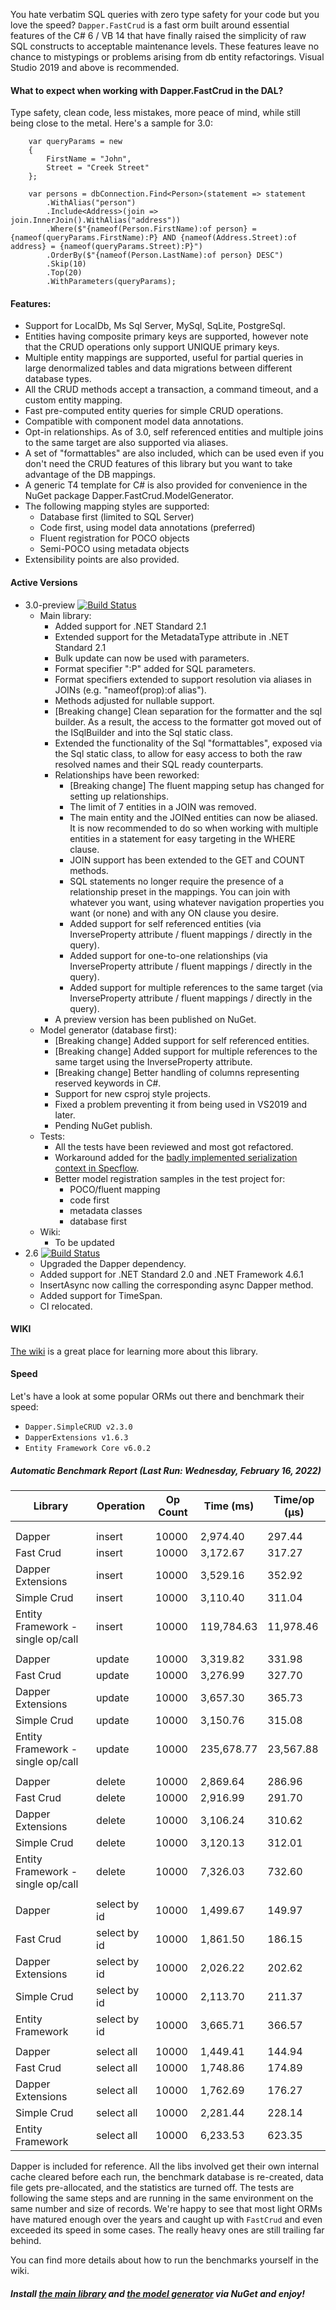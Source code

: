 You hate verbatim SQL queries with zero type safety for your code but you love the speed? ``Dapper.FastCrud`` is a fast orm built around essential features of the C# 6 / VB 14 that have finally raised the simplicity of raw SQL constructs to acceptable maintenance levels. These features leave no chance to mistypings or problems arising from db entity refactorings.
Visual Studio 2019 and above is recommended. 

#### What to expect when working with Dapper.FastCrud in the DAL? 
Type safety, clean code, less mistakes, more peace of mind, while still being close to the metal. Here's a sample for 3.0:
```
    var queryParams = new 
    {
        FirstName = "John",
        Street = "Creek Street"
    };

    var persons = dbConnection.Find<Person>(statement => statement
        .WithAlias("person")
        .Include<Address>(join => join.InnerJoin().WithAlias("address"))
        .Where($"{nameof(Person.FirstName):of person} = {nameof(queryParams.FirstName):P} AND {nameof(Address.Street):of address} = {nameof(queryParams.Street):P}")  
        .OrderBy($"{nameof(Person.LastName):of person} DESC")  
        .Skip(10)  
        .Top(20)  
        .WithParameters(queryParams);
```

#### Features:
- Support for LocalDb, Ms Sql Server, MySql, SqLite, PostgreSql.
- Entities having composite primary keys are supported, however note that the CRUD operations only support UNIQUE primary keys.
- Multiple entity mappings are supported, useful for partial queries in large denormalized tables and data migrations between different database types.
- All the CRUD methods accept a transaction, a command timeout, and a custom entity mapping.
- Fast pre-computed entity queries for simple CRUD operations.
- Compatible with component model data annotations.
- Opt-in relationships. As of 3.0, self referenced entities and multiple joins to the same target are also supported via aliases.
- A set of "formattables" are also included, which can be used even if you don't need the CRUD features of this library but you want to take advantage of the DB mappings.
- A generic T4 template for C# is also provided for convenience in the NuGet package Dapper.FastCrud.ModelGenerator.
- The following mapping styles are supported:
  - Database first (limited to SQL Server)
  - Code first, using model data annotations (preferred)
  - Fluent registration for POCO objects
  - Semi-POCO using metadata objects
- Extensibility points are also provided.

#### Active Versions
- 3.0-preview [![Build Status](https://moonstorm.visualstudio.com/Dapper.FastCrud/_apis/build/status/Master%20Branch%20Build%20Pipeline?branchName=master)](https://moonstorm.visualstudio.com/Dapper.FastCrud/_build/latest?definitionId=8&branchName=master)
  - Main library:  
    - Added support for .NET Standard 2.1
    - Extended support for the MetadataType attribute in .NET Standard 2.1
    - Bulk update can now be used with parameters.
    - Format specifier ":P" added for SQL parameters.
    - Format specifiers extended to support resolution via aliases in JOINs (e.g. "nameof(prop):of alias").
    - Methods adjusted for nullable support.
    - [Breaking change] Clean separation for the formatter and the sql builder. As a result, the access to the formatter got moved out of the ISqlBuilder and into the Sql static class.
    - Extended the functionality of the Sql "formattables", exposed via the Sql static class, to allow for easy access to both the raw resolved names and their SQL ready counterparts.
    - Relationships have been reworked:
      - [Breaking change] The fluent mapping setup has changed for setting up relationships.
      - The limit of 7 entities in a JOIN was removed.
      - The main entity and the JOINed entities can now be aliased. It is now recommended to do so when working with multiple entities in a statement for easy targeting in the WHERE clause.
      - JOIN support has been extended to the GET and COUNT methods.
      - SQL statements no longer require the presence of a relationship preset in the mappings. You can join with whatever you want, using whatever navigation properties you want (or none) and with any ON clause you desire.
      - Added support for self referenced entities (via InverseProperty attribute / fluent mappings / directly in the query).
      - Added support for one-to-one relationships (via InverseProperty attribute / fluent mappings / directly in the query).
      - Added support for multiple references to the same target (via InverseProperty attribute / fluent mappings / directly in the query).
    - A preview version has been published on NuGet.
  - Model generator (database first):
    - [Breaking change] Added support for self referenced entities.
    - [Breaking change] Added support for multiple references to the same target using the InverseProperty attribute.
    - [Breaking change] Better handling of columns representing reserved keywords in C#.
    - Support for new csproj style projects.
    - Fixed a problem preventing it from being used in VS2019 and later.
    - Pending NuGet publish.
  - Tests:
    - All the tests have been reviewed and most got refactored.
    - Workaround added for the [badly implemented serialization context in Specflow](https://github.com/SpecFlowOSS/SpecFlow/issues/1534).
    - Better model registration samples in the test project for:
      - POCO/fluent mapping
      - code first
      - metadata classes
      - database first
  - Wiki:
    - To be updated
- 2.6 [![Build Status](https://moonstorm.visualstudio.com/Dapper.FastCrud/_apis/build/status/Release%20Branch%20Build%20Pipeline?branchName=release)](https://moonstorm.visualstudio.com/Dapper.FastCrud/_build/latest?definitionId=10&branchName=release)
  - Upgraded the Dapper dependency.
  - Added support for .NET Standard 2.0 and .NET Framework 4.6.1
  - InsertAsync now calling the corresponding async Dapper method.
  - Added support for TimeSpan.
  - CI relocated.


#### WIKI
[The wiki](https://github.com/MoonStorm/Dapper.FastCRUD/wiki) is a great place for learning more about this library.


#### Speed
Let's have a look at some popular ORMs out there and benchmark their speed:  

- ``Dapper.SimpleCRUD v2.3.0``
- ``DapperExtensions v1.6.3 ``
- ``Entity Framework Core v6.0.2`` 

##### Automatic Benchmark Report (Last Run: Wednesday, February 16, 2022)

|  Library   |  Operation | Op Count |Time (ms) | Time/op (μs) |
|------------|------------|----------|----------|--------------|
| <a name="new_entry_marker"/> |
||||||
| Dapper | insert | 10000 | 2,974.40 | 297.44 |
| Fast Crud | insert | 10000 | 3,172.67 | 317.27 |
| Dapper Extensions | insert | 10000 | 3,529.16 | 352.92 |
| Simple Crud | insert | 10000 | 3,110.40 | 311.04 |
| Entity Framework - single op/call | insert | 10000 | 119,784.63 | 11,978.46 |
||||||
| Dapper | update | 10000 | 3,319.82 | 331.98 |
| Fast Crud | update | 10000 | 3,276.99 | 327.70 |
| Dapper Extensions | update | 10000 | 3,657.30 | 365.73 |
| Simple Crud | update | 10000 | 3,150.76 | 315.08 |
| Entity Framework - single op/call | update | 10000 | 235,678.77 | 23,567.88 |
||||||
| Dapper | delete | 10000 | 2,869.64 | 286.96 |
| Fast Crud | delete | 10000 | 2,916.99 | 291.70 |
| Dapper Extensions | delete | 10000 | 3,106.24 | 310.62 |
| Simple Crud | delete | 10000 | 3,120.13 | 312.01 |
| Entity Framework - single op/call | delete | 10000 | 7,326.03 | 732.60 |
||||||
| Dapper | select by id | 10000 | 1,499.67 | 149.97 |
| Fast Crud | select by id | 10000 | 1,861.50 | 186.15 |
| Dapper Extensions | select by id | 10000 | 2,026.22 | 202.62 |
| Simple Crud | select by id | 10000 | 2,113.70 | 211.37 |
| Entity Framework | select by id | 10000 | 3,665.71 | 366.57 |
||||||
| Dapper | select all | 10000 | 1,449.41 | 144.94 |
| Fast Crud | select all | 10000 | 1,748.86 | 174.89 |
| Dapper Extensions | select all | 10000 | 1,762.69 | 176.27 |
| Simple Crud | select all | 10000 | 2,281.44 | 228.14 |
| Entity Framework | select all | 10000 | 6,233.53 | 623.35 |

Dapper is included for reference. All the libs involved get their own internal cache cleared before each run, the benchmark database is re-created, data file gets pre-allocated, and the statistics are turned off.
The tests are following the same steps and are running in the same environment on the same number and size of records.
We're happy to see that most light ORMs have matured enough over the years and caught up with ``FastCrud`` and even exceeded its speed in some cases. 
The really heavy ones are still trailing far behind.

You can find more details about how to run the benchmarks yourself in the wiki.

##### Install [the main library](https://www.nuget.org/packages/Dapper.FastCrud/) and [the model generator](https://www.nuget.org/packages/Dapper.FastCrud.ModelGenerator/) via NuGet and enjoy!

